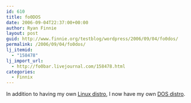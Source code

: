 ```yaml
---
id: 610
title: fo0DOS
date: 2006-09-04T22:37:00+00:00
author: Ryan Finnie
layout: post
guid: http://www.finnie.org/testblog/wordpress/2006/09/04/fo0dos/
permalink: /2006/09/04/fo0dos/
lj_itemid:
  - "158478"
lj_import_url:
  - http://fo0bar.livejournal.com/158478.html
categories:
  - Finnix
---
```

In addition to having my own [Linux distro](http://www.finnix.org/), I now have my own [DOS distro](http://www.finnix.org/Balder).
